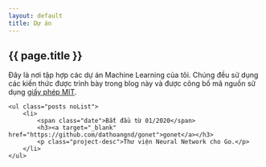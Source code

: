```yaml
---
layout: default
title: Dự án
---
```


<div class="post">
	<h2 class="pageTitle">{{ page.title }}</h2>
	<p class="intro">Đây là nơi tập hợp các dự án Machine Learning của tôi. Chúng đều sử dụng các kiến thức được trình bày trong blog này và được công bố mã nguồn sử dụng <a target="_blank" href="https://opensource.org/licenses/MIT">giấy phép MIT</a>.</p>
	
    <ul class="posts noList">
        <li>
            <span class="date">Bắt đầu từ 01/2020</span>
            <h3><a target="_blank" href="https://github.com/dathoangnd/gonet">gonet</a></h3>
            <p class="project-desc">Thư viện Neural Network cho Go.</p>
        </li>
    </ul>
</div>
